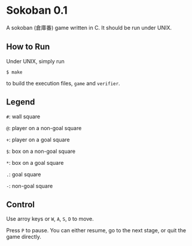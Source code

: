 # Sokoban 0.1
A sokoban (倉庫番) game written in C. It should be run under UNIX.

## How to Run
Under UNIX, simply run
```
$ make
```
to build the execution files, `game` and `verifier`.

## Legend
`#`: wall square

`@`: player on a non-goal square

`+`: player on a goal square

`$`: box on a non-goal square

`*`: box on a goal square

`.`: goal square

`-`: non-goal square

## Control
Use arroy keys or `W`, `A`, `S`, `D` to move.

Press `P` to pause. You can either resume, go to the next stage, or quit the game directly.
